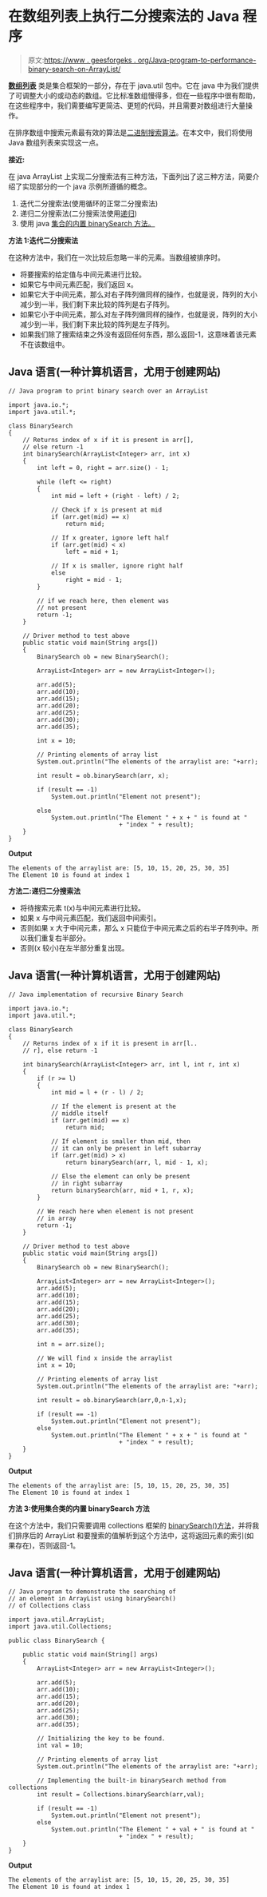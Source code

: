 # 在数组列表上执行二分搜索法的 Java 程序

> 原文:[https://www . geesforgeks . org/Java-program-to-performance-binary-search-on-ArrayList/](https://www.geeksforgeeks.org/java-program-to-perform-binary-search-on-arraylist/)

[**数组列表**](https://www.geeksforgeeks.org/arraylist-in-java/) 类是集合框架的一部分，存在于 java.util 包中。它在 java 中为我们提供了可调整大小的或动态的数组。它比标准数组慢得多，但在一些程序中很有帮助，在这些程序中，我们需要编写更简洁、更短的代码，并且需要对数组进行大量操作。

在排序数组中搜索元素最有效的算法是[二进制搜索算法](https://www.geeksforgeeks.org/binary-search/)。在本文中，我们将使用 Java 数组列表来实现这一点。

**接近:**

在 java ArrayList 上实现二分搜索法有三种方法，下面列出了这三种方法，简要介绍了实现部分的一个 java 示例所遵循的概念。

1.  迭代二分搜索法(使用循环的正常二分搜索法)
2.  递归二分搜索法(二分搜索法使用[递归](https://www.geeksforgeeks.org/recursion/))
3.  使用 java [集合的内置 binarySearch 方法。](https://www.geeksforgeeks.org/collections-in-java-2/)

**方法 1:迭代二分搜索法**

在这种方法中，我们在一次比较后忽略一半的元素。当数组被排序时。

*   将要搜索的给定值与中间元素进行比较。
*   如果它与中间元素匹配，我们返回 x。
*   如果它大于中间元素，那么对右子阵列做同样的操作，也就是说，阵列的大小减少到一半，我们剩下来比较的阵列是右子阵列。
*   如果它小于中间元素，那么对左子阵列做同样的操作，也就是说，阵列的大小减少到一半，我们剩下来比较的阵列是左子阵列。
*   如果我们除了搜索结束之外没有返回任何东西，那么返回-1，这意味着该元素不在该数组中。

## Java 语言(一种计算机语言，尤用于创建网站)

```
// Java program to print binary search over an ArrayList

import java.io.*;
import java.util.*;

class BinarySearch 
{ 
    // Returns index of x if it is present in arr[], 
    // else return -1 
    int binarySearch(ArrayList<Integer> arr, int x) 
    { 
        int left = 0, right = arr.size() - 1; 

        while (left <= right)
        { 
            int mid = left + (right - left) / 2; 

            // Check if x is present at mid 
            if (arr.get(mid) == x) 
                return mid; 

            // If x greater, ignore left half 
            if (arr.get(mid) < x) 
                left = mid + 1; 

            // If x is smaller, ignore right half 
            else
                right = mid - 1; 
        } 

        // if we reach here, then element was 
        // not present 
        return -1; 
    } 

    // Driver method to test above 
    public static void main(String args[]) 
    { 
        BinarySearch ob = new BinarySearch(); 

        ArrayList<Integer> arr = new ArrayList<Integer>();

        arr.add(5);
        arr.add(10);
        arr.add(15);
        arr.add(20);
        arr.add(25);
        arr.add(30);
        arr.add(35); 

        int x = 10; 

        // Printing elements of array list
        System.out.println("The elements of the arraylist are: "+arr);

        int result = ob.binarySearch(arr, x); 

        if (result == -1) 
            System.out.println("Element not present"); 

        else
            System.out.println("The Element " + x + " is found at "
                               + "index " + result); 
    } 
} 
```

**Output**

```
The elements of the arraylist are: [5, 10, 15, 20, 25, 30, 35]
The Element 10 is found at index 1
```

**方法二:递归二分搜索法**

*   将待搜索元素 t(x)与中间元素进行比较。
*   如果 x 与中间元素匹配，我们返回中间索引。
*   否则如果 x 大于中间元素，那么 x 只能位于中间元素之后的右半子阵列中。所以我们重复右半部分。
*   否则(x 较小)在左半部分重复出现。

## Java 语言(一种计算机语言，尤用于创建网站)

```
// Java implementation of recursive Binary Search

import java.io.*;
import java.util.*;

class BinarySearch
{ 
    // Returns index of x if it is present in arr[l.. 
    // r], else return -1 

    int binarySearch(ArrayList<Integer> arr, int l, int r, int x) 
    { 
        if (r >= l)
        { 
            int mid = l + (r - l) / 2; 

            // If the element is present at the 
            // middle itself 
            if (arr.get(mid) == x) 
                return mid; 

            // If element is smaller than mid, then 
            // it can only be present in left subarray 
            if (arr.get(mid) > x) 
                return binarySearch(arr, l, mid - 1, x); 

            // Else the element can only be present 
            // in right subarray 
            return binarySearch(arr, mid + 1, r, x); 
        } 

        // We reach here when element is not present 
        // in array 
        return -1; 
    } 

    // Driver method to test above 
    public static void main(String args[]) 
    { 
        BinarySearch ob = new BinarySearch(); 

        ArrayList<Integer> arr = new ArrayList<Integer>();
        arr.add(5);
        arr.add(10);
        arr.add(15);
        arr.add(20);
        arr.add(25);
        arr.add(30);
        arr.add(35); 

        int n = arr.size();

        // We will find x inside the arraylist
        int x = 10; 

        // Printing elements of array list
        System.out.println("The elements of the arraylist are: "+arr);

        int result = ob.binarySearch(arr,0,n-1,x); 

        if (result == -1) 
            System.out.println("Element not present"); 
        else
            System.out.println("The Element " + x + " is found at "
                               + "index " + result); 
    } 
}
```

**Output**

```
The elements of the arraylist are: [5, 10, 15, 20, 25, 30, 35]
The Element 10 is found at index 1
```

**方法 3:使用集合类的内置 binarySearch 方法**

在这个方法中，我们只需要调用 collections 框架的 [binarySearch()方法](https://www.geeksforgeeks.org/collections-binarysearch-java-examples/)，并将我们排序后的 ArrayList 和要搜索的值解析到这个方法中，这将返回元素的索引(如果存在)，否则返回-1。

## Java 语言(一种计算机语言，尤用于创建网站)

```
// Java program to demonstrate the searching of
// an element in ArrayList using binarySearch() 
// of Collections class

import java.util.ArrayList;
import java.util.Collections;

public class BinarySearch {

    public static void main(String[] args)
    {
        ArrayList<Integer> arr = new ArrayList<Integer>();

        arr.add(5);
        arr.add(10);
        arr.add(15);
        arr.add(20);
        arr.add(25);
        arr.add(30);
        arr.add(35); 

        // Initializing the key to be found.
        int val = 10; 

        // Printing elements of array list
        System.out.println("The elements of the arraylist are: "+arr);

        // Implementing the built-in binarySearch method from collections
        int result = Collections.binarySearch(arr,val);

        if (result == -1) 
            System.out.println("Element not present"); 
        else
            System.out.println("The Element " + val + " is found at "
                               + "index " + result); 
    } 
}
```

**Output**

```
The elements of the arraylist are: [5, 10, 15, 20, 25, 30, 35]
The Element 10 is found at index 1
```
